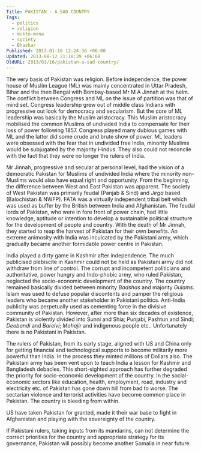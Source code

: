 ```yaml
---
Title: PAKISTAN - A SAD COUNTRY
Tags:
  - politics
  - religion
  - mukto-mona
  - society
  - Bhaskar
Published: 2013-01-16 12:24:36 +06:00
Updated: 2013-08-12 21:18:39 +06:00
OldURL: 2013/01/16/pakistan-a-sad-country/
---
```


The very basis of Pakistan was religion. Before independence, the power house of Muslim League (ML) was mainly concentrated in Uttar Pradesh, Bihar and the then Bengal with Bombay-based Mr M A Jinnah at the helm. The conflict between Congress and ML on the issue of partition was that of mind set. Congress leadership grew out of middle class Indians with progressive out look for democracy and secularism. But the core of ML leadership was basically the Muslim aristocracy. This Muslim aristocracy mobilised the common Muslims of undivided India to compensate for their loss of power following 1857. Congress played many dubious games with ML and the latter did some crude and brute show of power. ML leaders were obsessed with the fear that in undivided free India, minority Muslims would be subjugated by the majority Hindus. They also could not reconcile with the fact that they were no longer the rulers of India.

Mr Jinnah, progressive and secular at personal level, had the vision of a democratic Pakistan for Muslims of undivided India where the minority non-Muslims would also have equal right and opportunity. From the beginning, the difference between West and East Pakistan was apparent. The society of West Pakistan was primarily feudal (Panjab &amp; Sind) and <em>Jirga</em> based (Balochistan &amp; NWFP). FATA was a virtually independent tribal belt which was used as buffer by the British between India and Afghanistan. The feudal lords of Pakistan, who were in fore front of power chain, had little knowledge, aptitude or intention to develop a sustainable political structure for the development of people and country. With the death of Mr Jinnah, they started to reap the harvest of Pakistan for their own benefits. An extreme animosity with India was inculcated by the Pakistani army, which gradually became another formidable power centre in Pakistan.

India played a dirty game in Kashmir after independence. The much publicised plebiscite in Kashmir could not be held as Pakistani army did not withdraw from line of control. The corrupt and incompetent politicians and authoritative, power hungry and Indo-phobic army, who ruled Pakistan, neglected the socio-economic development of the country. The country remained basically divided between minority <em>Badshas</em> and majority <em>Gulams</em>. Islam was used to defuse popular discontents and pamper the religious leaders who became another stakeholder in Pakistani politics. Anti-India publicity was perpetually used as cementing force in the divisive community of Pakistan. However, after more than six decades of existence, Pakistan is violently divided into Sunni and Shia; Punjabi, Pashtun and Sindi; <em>Deobandi</em> and <em>Barelvi</em>; <em>Mohajir</em> and indigenous people etc.. Unfortunately there is no Pakistani in Pakistan.

The rulers of Pakistan, from its early stage, aligned with US and China only for getting financial and technological supports to become militarily more powerful than India. In the process they minted millions of Dollars also. The Pakistani army has been vent upon to teach India a lesson for Kashmir and Bangladesh debacles. This short-sighted approach has further degraded the priority for socio-economic development of the country.  In the social-economic sectors like education, health, employment, road, industry and electricity etc. of Pakistan has gone down hill from bad to worse. The sectarian violence and terrorist activities have become common place in Pakistan. The country is bleeding from within.

US have taken Pakistan for granted, made it their war base to fight in Afghanistan and playing with the sovereignty of the country. 

If Pakistani rulers, taking inputs from its mandarins, can not determine the correct priorities for the country and appropriate strategy for its governance, Pakistan will possibly become another Somalia in near future.

